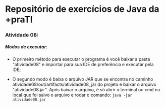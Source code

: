 # Repositório de exercícios de Java da +praTI

### Atividade 08:

##### Modos de executar:

- O primeiro método para executar o programa é você baixar a pasta "atividade08" e importar para sua IDE de preferência e executar pela IDE;

- O segundo modo é baixa o arquivo JAR que se encontra no caminho atividade08/out/artifacts/atividade08_jar do projeto e baixar o arquivo "atividade08.jar". Após baixar o arquivo, é só abrir o terminal ou cmd no local que foi salvo o arquivo e rodar o comando: `java -jar atividade08.jar`
